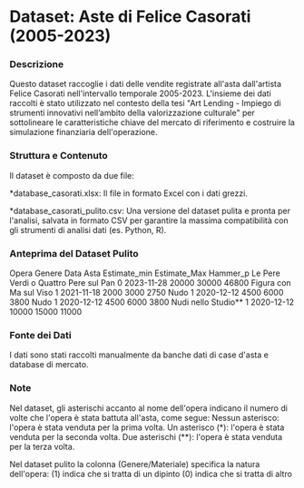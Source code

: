 # Dataset: Aste di Felice Casorati (2005-2023)

### Descrizione

Questo dataset raccoglie i dati delle vendite registrate all'asta dall'artista Felice Casorati nell'intervallo temporale 2005-2023.
L'insieme dei dati raccolti è stato utilizzato nel contesto della tesi "Art Lending - Impiego di strumenti innovativi nell’ambito della 
valorizzazione culturale"
per sottolineare le caratteristiche chiave del mercato di riferimento e costruire la simulazione finanziaria dell'operazione.

### Struttura e Contenuto

Il dataset è composto da due file:

*database_casorati.xlsx: Il file in formato Excel con i dati grezzi.

*database_casorati_pulito.csv: Una versione del dataset pulita e pronta per l'analisi, salvata in formato CSV per garantire la massima 
compatibilità con gli strumenti di analisi dati (es. Python, R).

### Anteprima del Dataset Pulito

 Opera  Genere  Data Asta  Estimate_min Estimate_Max Hammer_p
    Le Pere Verdi o Quattro Pere sul Pan       0 2023-11-28         20000         30000     46800
                  Figura con Ma sul Viso       1 2021-11-18          2000          3000      2750
                                    Nudo       1 2020-12-12          4500          6000      3800
                                    Nudo       1 2020-12-12          4500          6000      3800
                     Nudi nello Studio**       1 2020-12-12         10000         15000     11000

### Fonte dei Dati
I dati sono stati raccolti manualmente da banche dati di case d'asta e database di mercato.

### Note 

Nel dataset, gli asterischi accanto al nome dell'opera indicano il numero di volte che l'opera è stata battuta all'asta, come segue:
Nessun asterisco: l'opera è stata venduta per la prima volta.
Un asterisco (*): l'opera è stata venduta per la seconda volta.
Due asterischi (**): l'opera è stata venduta per la terza volta.

Nel dataset pulito la colonna (Genere/Materiale) specifica la natura dell'opera:
(1) indica che si tratta di un dipinto
(0) indica che si tratta di altro
